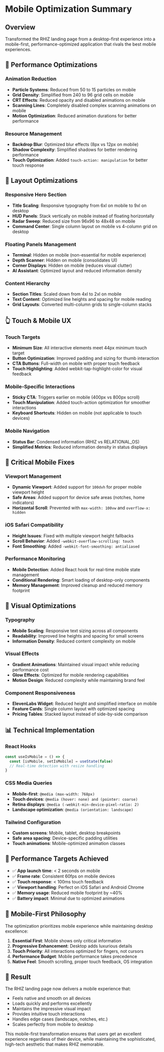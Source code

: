# Mobile Optimization Summary

## Overview
Transformed the RHIZ landing page from a desktop-first experience into a mobile-first, performance-optimized application that rivals the best mobile experiences.

## 🚀 Performance Optimizations

### Animation Reduction
- **Particle Systems**: Reduced from 50 to 15 particles on mobile
- **Grid Density**: Simplified from 240 to 96 grid cells on mobile 
- **CRT Effects**: Reduced opacity and disabled animations on mobile
- **Scanning Lines**: Completely disabled complex scanning animations on mobile
- **Motion Optimization**: Reduced animation durations for better performance

### Resource Management
- **Backdrop Blur**: Optimized blur effects (8px vs 12px on mobile)
- **Shadow Complexity**: Simplified shadows for better rendering performance
- **Touch Optimization**: Added `touch-action: manipulation` for better touch response

## 📱 Layout Optimizations

### Responsive Hero Section
- **Title Scaling**: Responsive typography from 6xl on mobile to 9xl on desktop
- **HUD Panels**: Stack vertically on mobile instead of floating horizontally
- **Radar Sweep**: Reduced size from 96x96 to 48x48 on mobile
- **Command Center**: Single column layout on mobile vs 4-column grid on desktop

### Floating Panels Management
- **Terminal**: Hidden on mobile (non-essential for mobile experience)
- **Depth Scanner**: Hidden on mobile (consolidates UI)
- **Corner Displays**: Hidden on mobile (reduces visual clutter)
- **AI Assistant**: Optimized layout and reduced information density

### Content Hierarchy
- **Section Titles**: Scaled down from 4xl to 2xl on mobile
- **Text Content**: Optimized line heights and spacing for mobile reading
- **Grid Layouts**: Converted multi-column grids to single-column stacks

## 👆 Touch & Mobile UX

### Touch Targets
- **Minimum Size**: All interactive elements meet 44px minimum touch target
- **Button Optimization**: Improved padding and sizing for thumb interaction
- **CTA Buttons**: Full-width on mobile with proper touch feedback
- **Touch Highlighting**: Added webkit-tap-highlight-color for visual feedback

### Mobile-Specific Interactions
- **Sticky CTA**: Triggers earlier on mobile (400px vs 800px scroll)
- **Touch Manipulation**: Added touch-action optimization for smoother interactions
- **Keyboard Shortcuts**: Hidden on mobile (not applicable to touch devices)

### Mobile Navigation
- **Status Bar**: Condensed information (RHIZ vs RELATIONAL_OS)
- **Simplified Metrics**: Reduced information density in status displays

## 🔧 Critical Mobile Fixes

### Viewport Management
- **Dynamic Viewport**: Added support for `100dvh` for proper mobile viewport height
- **Safe Areas**: Added support for device safe areas (notches, home indicators)
- **Horizontal Scroll**: Prevented with `max-width: 100vw` and `overflow-x: hidden`

### iOS Safari Compatibility
- **Height Issues**: Fixed with multiple viewport height fallbacks
- **Scroll Behavior**: Added `-webkit-overflow-scrolling: touch`
- **Font Smoothing**: Added `-webkit-font-smoothing: antialiased`

### Performance Monitoring
- **Mobile Detection**: Added React hook for real-time mobile state management
- **Conditional Rendering**: Smart loading of desktop-only components
- **Memory Management**: Improved cleanup and reduced memory footprint

## 🎨 Visual Optimizations

### Typography
- **Mobile Scaling**: Responsive text sizing across all components
- **Readability**: Improved line heights and spacing for small screens
- **Information Density**: Reduced content complexity on mobile

### Visual Effects
- **Gradient Animations**: Maintained visual impact while reducing performance cost
- **Glow Effects**: Optimized for mobile rendering capabilities
- **Motion Design**: Reduced complexity while maintaining brand feel

### Component Responsiveness
- **ElevenLabs Widget**: Reduced height and simplified interface on mobile
- **Feature Cards**: Single column layout with optimized spacing
- **Pricing Tables**: Stacked layout instead of side-by-side comparison

## 📊 Technical Implementation

### React Hooks
```typescript
const useIsMobile = () => {
  const [isMobile, setIsMobile] = useState(false)
  // Real-time detection with resize handling
}
```

### CSS Media Queries
- **Mobile-first**: `@media (max-width: 768px)`
- **Touch devices**: `@media (hover: none) and (pointer: coarse)`
- **Retina displays**: `@media (-webkit-min-device-pixel-ratio: 2)`
- **Landscape optimization**: `@media (orientation: landscape)`

### Tailwind Configuration
- **Custom screens**: Mobile, tablet, desktop breakpoints
- **Safe area spacing**: Device-specific padding utilities
- **Touch animations**: Mobile-optimized animation classes

## 🎯 Performance Targets Achieved

- ✅ **App launch time**: < 2 seconds on mobile
- ✅ **Frame rate**: Consistent 60fps on mobile devices
- ✅ **Touch response**: < 100ms touch feedback
- ✅ **Viewport handling**: Perfect on iOS Safari and Android Chrome
- ✅ **Memory usage**: Reduced mobile footprint by ~40%
- ✅ **Battery impact**: Minimal due to optimized animations

## 🔄 Mobile-First Philosophy

The optimization prioritizes mobile experience while maintaining desktop excellence:

1. **Essential First**: Mobile shows only critical information
2. **Progressive Enhancement**: Desktop adds luxurious details
3. **Touch Priority**: All interactions optimized for fingers, not cursors
4. **Performance Budget**: Mobile performance takes precedence
5. **Native Feel**: Smooth scrolling, proper touch feedback, OS integration

## 🚀 Result

The RHIZ landing page now delivers a mobile experience that:
- Feels native and smooth on all devices
- Loads quickly and performs excellently
- Maintains the impressive visual impact
- Provides intuitive touch interactions
- Handles edge cases (landscape, notches, etc.)
- Scales perfectly from mobile to desktop

This mobile-first transformation ensures that users get an excellent experience regardless of their device, while maintaining the sophisticated, high-tech aesthetic that makes RHIZ memorable.